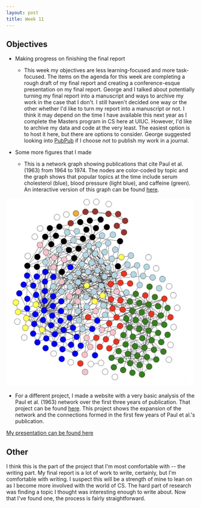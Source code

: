 ```yaml
---
layout: post
title: Week 11
---
```


## Objectives
- Making progress on finishing the final report
  - This week my objectives are less learning-focused and more task-focused. The items on the agenda for this week are completing a rough draft of my final report and creating a conference-esque presentation on my final report. George and I talked about potentially turning my final report into a manuscript and ways to archive my work in the case that I don't. I still haven't decided one way or the other whether I'd like to turn my report into a manuscript or not. I think it may depend on the time I have available this next year as I complete the Masters program in CS here at UIUC. However, I'd like to archive my data and code at the very least. The easiest option is to host it here, but there are options to consider. George suggested looking into [PubPub](https://www.pubpub.org/) if I choose not to publish my work in a journal. 

- Some more figures that I made
  - This is a network graph showing publications that cite Paul et al. (1963) from 1964 to 1974. The nodes are color-coded by topic and the graph shows that popular topics at the time include serum cholesterol (blue), blood pressure (light blue), and caffeine (green). An interactive version of this graph can be found [here](https://el-wittmer.github.io/CS597_2022/Impact_Assessment/Network_Graphs/1964-1974.html). 

<img src="../images/1974.png" width="500" height="500" alt="A network graph showing publications that cite Paul et al. (1963) from 1964 to 1974. The nodes are color-coded by topic and the graph shows that popular topics at the time include serum cholesterol (blue), blood pressure (light blue), and caffeine (green).">

- For a different project, I made a website with a very basic analysis of the Paul et al. (1963) network over the first three years of publication. That project can be found [here](https://el-wittmer.github.io/Paul_1963). This project shows the expansion of the network and the connections formed in the first few years of Paul et al.'s publication.

[My presentation can be found here](../files/finalreport.pdf)

## Other

I think this is the part of the project that I'm most comfortable with -- the writing part. My final report is a lot of work to write, certainly, but I'm comfortable with writing. I suspect this will be a strength of mine to lean on as I become more involved with the world of CS. The hard part of research was finding a topic I thought was interesting enough to write about. Now that I've found one, the process is fairly straightforward. 
